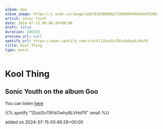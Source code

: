 ```yaml
---
album: Goo
album_image: https://i.scdn.co/image/ab67616d0000b273b690940b6544fb39bf3653d2
artist: Sonic Youth
date: 2024-07-15 00:46:28+00:00
draft: false
duration: 246333
preview_url: null
spotify_url: https://open.spotify.com/track/1ZozGivTAYsOwhy6LVHsPX
title: Kool Thing
type: music
---
```



# Kool Thing

## Sonic Youth on the album Goo

You can listen [here](https://open.spotify.com/track/1ZozGivTAYsOwhy6LVHsPX)

{{% spotify "1ZozGivTAYsOwhy6LVHsPX" small %}}

added on 2024-07-15 00:46:28+00:00